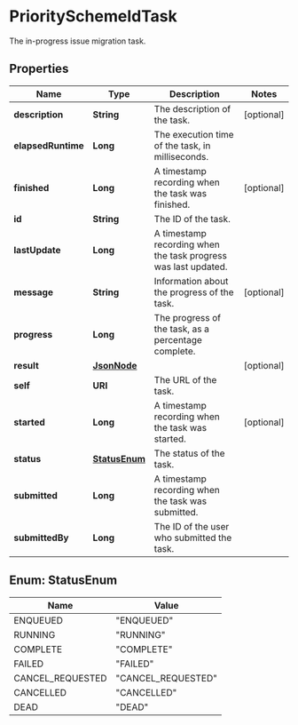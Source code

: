 

# PrioritySchemeIdTask

The in-progress issue migration task.

## Properties

| Name | Type | Description | Notes |
|------------ | ------------- | ------------- | -------------|
|**description** | **String** | The description of the task. |  [optional] |
|**elapsedRuntime** | **Long** | The execution time of the task, in milliseconds. |  |
|**finished** | **Long** | A timestamp recording when the task was finished. |  [optional] |
|**id** | **String** | The ID of the task. |  |
|**lastUpdate** | **Long** | A timestamp recording when the task progress was last updated. |  |
|**message** | **String** | Information about the progress of the task. |  [optional] |
|**progress** | **Long** | The progress of the task, as a percentage complete. |  |
|**result** | [**JsonNode**](JsonNode.md) |  |  [optional] |
|**self** | **URI** | The URL of the task. |  |
|**started** | **Long** | A timestamp recording when the task was started. |  [optional] |
|**status** | [**StatusEnum**](#StatusEnum) | The status of the task. |  |
|**submitted** | **Long** | A timestamp recording when the task was submitted. |  |
|**submittedBy** | **Long** | The ID of the user who submitted the task. |  |



## Enum: StatusEnum

| Name | Value |
|---- | -----|
| ENQUEUED | &quot;ENQUEUED&quot; |
| RUNNING | &quot;RUNNING&quot; |
| COMPLETE | &quot;COMPLETE&quot; |
| FAILED | &quot;FAILED&quot; |
| CANCEL_REQUESTED | &quot;CANCEL_REQUESTED&quot; |
| CANCELLED | &quot;CANCELLED&quot; |
| DEAD | &quot;DEAD&quot; |



